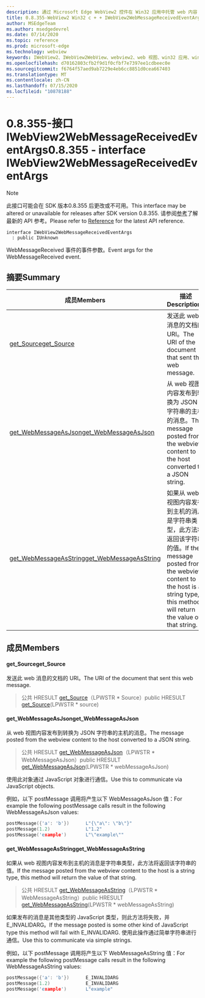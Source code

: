 ```yaml
---
description: 通过 Microsoft Edge WebView2 控件在 Win32 应用中托管 web 内容
title: 0.8.355-WebView2 Win32 c + + IWebView2WebMessageReceivedEventArgs
author: MSEdgeTeam
ms.author: msedgedevrel
ms.date: 07/14/2020
ms.topic: reference
ms.prod: microsoft-edge
ms.technology: webview
keywords: IWebView2、IWebView2WebView、webview2、web 视图、win32 应用、win32、edge
ms.openlocfilehash: d70162803cfb2f9d1f0cfbf7e7397ee1cdbeec0e
ms.sourcegitcommit: f6764f57aed9ab7229e4eb6cc8851d0cea667403
ms.translationtype: MT
ms.contentlocale: zh-CN
ms.lasthandoff: 07/15/2020
ms.locfileid: "10878188"
---
```

# <span data-ttu-id="fcb0c-104">0.8.355-接口 IWebView2WebMessageReceivedEventArgs</span><span class="sxs-lookup"><span data-stu-id="fcb0c-104">0.8.355 - interface IWebView2WebMessageReceivedEventArgs</span></span> 

> [!NOTE]
> <span data-ttu-id="fcb0c-105">此接口可能会在 SDK 版本0.8.355 后更改或不可用。</span><span class="sxs-lookup"><span data-stu-id="fcb0c-105">This interface may be altered or unavailable for releases after SDK version 0.8.355.</span></span> <span data-ttu-id="fcb0c-106">请参阅[参考](../../../webview2-api-reference.md)了解最新的 API 参考。</span><span class="sxs-lookup"><span data-stu-id="fcb0c-106">Please refer to [Reference](../../../webview2-api-reference.md) for the latest API reference.</span></span>

```
interface IWebView2WebMessageReceivedEventArgs
  : public IUnknown
```

<span data-ttu-id="fcb0c-107">WebMessageReceived 事件的事件参数。</span><span class="sxs-lookup"><span data-stu-id="fcb0c-107">Event args for the WebMessageReceived event.</span></span>

## <span data-ttu-id="fcb0c-108">摘要</span><span class="sxs-lookup"><span data-stu-id="fcb0c-108">Summary</span></span>

 <span data-ttu-id="fcb0c-109">成员</span><span class="sxs-lookup"><span data-stu-id="fcb0c-109">Members</span></span>                        | <span data-ttu-id="fcb0c-110">描述</span><span class="sxs-lookup"><span data-stu-id="fcb0c-110">Descriptions</span></span>
--------------------------------|---------------------------------------------
[<span data-ttu-id="fcb0c-111">get_Source</span><span class="sxs-lookup"><span data-stu-id="fcb0c-111">get_Source</span></span>](#get_source) | <span data-ttu-id="fcb0c-112">发送此 web 消息的文档的 URI。</span><span class="sxs-lookup"><span data-stu-id="fcb0c-112">The URI of the document that sent this web message.</span></span>
[<span data-ttu-id="fcb0c-113">get_WebMessageAsJson</span><span class="sxs-lookup"><span data-stu-id="fcb0c-113">get_WebMessageAsJson</span></span>](#get_webmessageasjson) | <span data-ttu-id="fcb0c-114">从 web 视图内容发布到转换为 JSON 字符串的主机的消息。</span><span class="sxs-lookup"><span data-stu-id="fcb0c-114">The message posted from the webview content to the host converted to a JSON string.</span></span>
[<span data-ttu-id="fcb0c-115">get_WebMessageAsString</span><span class="sxs-lookup"><span data-stu-id="fcb0c-115">get_WebMessageAsString</span></span>](#get_webmessageasstring) | <span data-ttu-id="fcb0c-116">如果从 web 视图内容发布到主机的消息是字符串类型，此方法将返回该字符串的值。</span><span class="sxs-lookup"><span data-stu-id="fcb0c-116">If the message posted from the webview content to the host is a string type, this method will return the value of that string.</span></span>

## <span data-ttu-id="fcb0c-117">成员</span><span class="sxs-lookup"><span data-stu-id="fcb0c-117">Members</span></span>

#### <span data-ttu-id="fcb0c-118">get_Source</span><span class="sxs-lookup"><span data-stu-id="fcb0c-118">get_Source</span></span> 

<span data-ttu-id="fcb0c-119">发送此 web 消息的文档的 URI。</span><span class="sxs-lookup"><span data-stu-id="fcb0c-119">The URI of the document that sent this web message.</span></span>

> <span data-ttu-id="fcb0c-120">公共 HRESULT [get_Source](#get_source)（LPWSTR \* Source）</span><span class="sxs-lookup"><span data-stu-id="fcb0c-120">public HRESULT [get_Source](#get_source)(LPWSTR \* source)</span></span>

#### <span data-ttu-id="fcb0c-121">get_WebMessageAsJson</span><span class="sxs-lookup"><span data-stu-id="fcb0c-121">get_WebMessageAsJson</span></span> 

<span data-ttu-id="fcb0c-122">从 web 视图内容发布到转换为 JSON 字符串的主机的消息。</span><span class="sxs-lookup"><span data-stu-id="fcb0c-122">The message posted from the webview content to the host converted to a JSON string.</span></span>

> <span data-ttu-id="fcb0c-123">公共 HRESULT [get_WebMessageAsJson](#get_webmessageasjson)（LPWSTR \* WebMessageAsJson）</span><span class="sxs-lookup"><span data-stu-id="fcb0c-123">public HRESULT [get_WebMessageAsJson](#get_webmessageasjson)(LPWSTR \* webMessageAsJson)</span></span>

<span data-ttu-id="fcb0c-124">使用此对象通过 JavaScript 对象进行通信。</span><span class="sxs-lookup"><span data-stu-id="fcb0c-124">Use this to communicate via JavaScript objects.</span></span>

<span data-ttu-id="fcb0c-125">例如，以下 postMessage 调用将产生以下 WebMessageAsJson 值：</span><span class="sxs-lookup"><span data-stu-id="fcb0c-125">For example the following postMessage calls result in the following WebMessageAsJson values:</span></span>

```cpp
postMessage({'a': 'b'})      L"{\"a\": \"b\"}"
postMessage(1.2)             L"1.2"
postMessage('example')       L"\"example\""
```

#### <span data-ttu-id="fcb0c-126">get_WebMessageAsString</span><span class="sxs-lookup"><span data-stu-id="fcb0c-126">get_WebMessageAsString</span></span> 

<span data-ttu-id="fcb0c-127">如果从 web 视图内容发布到主机的消息是字符串类型，此方法将返回该字符串的值。</span><span class="sxs-lookup"><span data-stu-id="fcb0c-127">If the message posted from the webview content to the host is a string type, this method will return the value of that string.</span></span>

> <span data-ttu-id="fcb0c-128">公共 HRESULT [get_WebMessageAsString](#get_webmessageasstring)（LPWSTR \* WebMessageAsString）</span><span class="sxs-lookup"><span data-stu-id="fcb0c-128">public HRESULT [get_WebMessageAsString](#get_webmessageasstring)(LPWSTR \* webMessageAsString)</span></span>

<span data-ttu-id="fcb0c-129">如果发布的消息是其他类型的 JavaScript 类型，则此方法将失败，并 E_INVALIDARG。</span><span class="sxs-lookup"><span data-stu-id="fcb0c-129">If the message posted is some other kind of JavaScript type this method will fail with E_INVALIDARG.</span></span> <span data-ttu-id="fcb0c-130">使用此操作通过简单字符串进行通信。</span><span class="sxs-lookup"><span data-stu-id="fcb0c-130">Use this to communicate via simple strings.</span></span>

<span data-ttu-id="fcb0c-131">例如，以下 postMessage 调用将产生以下 WebMessageAsString 值：</span><span class="sxs-lookup"><span data-stu-id="fcb0c-131">For example the following postMessage calls result in the following WebMessageAsString values:</span></span>

```cpp
postMessage({'a': 'b'})      E_INVALIDARG
postMessage(1.2)             E_INVALIDARG
postMessage('example')       L"example"
```

